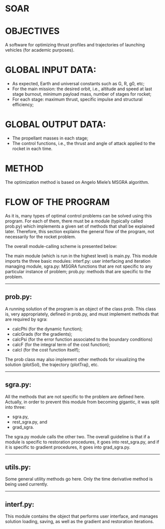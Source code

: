 # SOAR

# OBJECTIVES
A software for optimizing thrust profiles and trajectories of launching vehicles (for academic purposes).

# GLOBAL INPUT DATA:
- As expected, Earth and universal constants such as G, R, g0, etc;
- For the main mission: the desired orbit, i.e., altitude and speed at last stage burnout, minimum payload mass, number of stages for rocket;
- For each stage: maximum thrust, specific impulse and structural efficiency;

# GLOBAL OUTPUT DATA:
- The propellant masses in each stage;
- The control functions, i.e., the thrust and angle of attack applied to the rocket in each time.

# METHOD
The optimization method is based on Angelo Miele’s MSGRA algorithm. 

# FLOW OF THE PROGRAM
As it is, many types of optimal control problems can be solved using this program. For each of them,
there must be a module (typically called prob<Problem Name>.py) which implements a given set of methods that shall be explained later. Therefore, this section explains the general flow of the program, not necessarily for the rocket problem.

The overall module-calling scheme is presented below:

The main module (which is run in the highest level) is main.py. This module imports the three basic modules:
interf.py: user interfacing and iteration managing module, 
sgra.py: MSGRA functions that are not specific to any particular instance of problem;
prob<X>.py: methods that are specific to the problem.

------------
prob<X>.py:
------------
A running solution of the program is an object of the class prob. This class is, very appropriately, defined in prob<X>.py, and must implement methods that are required by sgra:
- calcPhi (for the dynamic function);
- calcGrads (for the gradients);
- calcPsi (for the error function associated to the boundary conditions)
- calcF (for the integral term of the cost function);
- calcI (for the cost function itself);

The prob<X> class may also implement other methods for visualizing the solution (plotSol), the trajectory (plotTraj), etc. 

------------
sgra.py:
------------
All the methods that are not specific to the problem are defined here. Actually, in order to prevent this module from becoming gigantic, it was split into three: 
- sgra.py, 
- rest_sgra.py, and
- grad_sgra.

The sgra.py module calls the other two. The overall guideline is that if a module is specific to restoration procedures, it goes into rest_sgra.py,
and if it is specific to gradient procedures, it goes into grad_sgra.py.

------------
utils.py:
------------
Some general utility methods go here. Only the time derivative method is being used currently.

------------
interf.py:
------------
This module contains the object that performs user interface, and manages solution loading, saving, as well as the gradient and restoration iterations.

